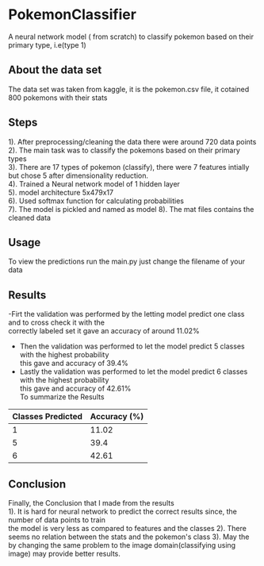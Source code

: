 # PokemonClassifier
A neural network model ( from scratch) to classify pokemon based on their primary type, i.e(type 1)

## About the data set
The data set was taken from kaggle, it is the pokemon.csv file, it cotained 800 pokemons with their stats  

## Steps
1). After preprocessing/cleaning the data there were around 720 data points  
2). The main task was to classify the pokemons based on their primary types  
3). There are 17 types of pokemon (classify), there were 7 features intially but chose 5 after dimensionality reduction.  
4). Trained a Neural network model of 1 hidden layer  
5). model architecture 5x479x17  
6). Used softmax function for calculating probabilities  
7). The model is pickled and named as model
8). The mat files contains the cleaned data  

## Usage
To view the predictions run the main.py just change the filename of your data  

## Results

-Firt the validation was performed by the letting model predict one class and to cross check it with the  
correctly labeled set it gave an accuracy of around 11.02%  
- Then the validation was performed to let the model predict 5 classes with the highest probability  
this gave and accuracy of 39.4%  
- Lastly the validation was performed to let the model predict 6 classes with the highest probability  
this gave and accuracy of 42.61%  
To summarize the Results  

| Classes Predicted  	| Accuracy (%) 	|  
|--------------------	|--------------	|  
| 1                  	| 11.02        	|  
| 5                  	| 39.4         	|  
| 6                  	| 42.61        	|  

## Conclusion
Finally, the Conclusion that I made from the results  
1). It is hard for neural network to predict the correct results since, the number of data points to train  
the model is very less as compared to features and the classes
2). There seems no relation between the stats and the pokemon's class
3). May the by changing the same problem to the image domain(classifying using image) may provide better results.
